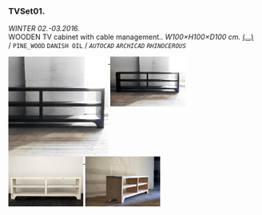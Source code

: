  ### TVSet01.         
_WINTER 02.-03.2016._  
WOODEN TV cabinet with cable management.. _W100×H100×D100 cm._ [(...)](https://www.google.com)  
/
`PINE_WOOD` `DANISH OIL` 
/
_`AUTOCAD`_ _`ARCHICAD`_ _`RHINOCEROUS`_ 

<a href="https://www.google.com"><img src="/projects/TVSet01/000.jpg" height="200" align="top"> <img src="/projects/TVSet01/001.jpg" height="100" align="top"> <img src="/projects/TVSet01/002.jpg" height="100" align="top"> <img src="/projects/TVSet01/003.jpg" height="100" align="top"> </a>
